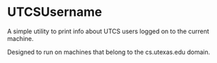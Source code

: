 UTCSUsername
============

A simple utility to print info about UTCS users logged on to the current machine.

Designed to run on machines that belong to the cs.utexas.edu domain.

